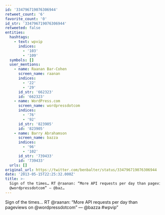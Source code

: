 ```yaml
---
id: '334796719076306944'
retweet_count: '6'
favorite_count: '0'
id_str: '334796719076306944'
retweeted: false
entities:
  hashtags:
    - text: wpvip
      indices:
        - '103'
        - '109'
  symbols: []
  user_mentions:
    - name: Raanan Bar-Cohen
      screen_name: raanan
      indices:
        - '22'
        - '29'
      id_str: '662323'
      id: '662323'
    - name: WordPress.com
      screen_name: wordpressdotcom
      indices:
        - '76'
        - '92'
      id_str: '823905'
      id: '823905'
    - name: Barry Abrahamson
      screen_name: bazza
      indices:
        - '96'
        - '102'
      id_str: '739433'
      id: '739433'
  urls: []
original_url: https://twitter.com/benbalter/status/334796719076306944
date: '2013-05-15T22:25:32.000Z'
title: >-
  Sign of the times… RT @raanan: “More API requests per day than pageviews on
  @wordpressdotcom” — @baz…
---
```


Sign of the times… RT @raanan: “More API requests per day than pageviews on @wordpressdotcom” — @bazza #wpvip”